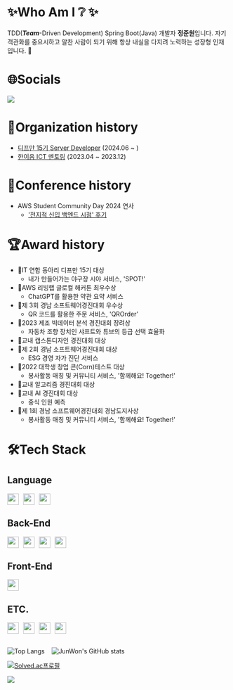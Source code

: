 # ✨Who Am I ❔ ✨
TDD(_**Team**_-Driven Development) Spring Boot(Java) 개발자 **정준원**입니다. 자기 객관화를 중요시하고 알찬 사람이 되기 위해 항상 내실을 다지려 노력하는 성장형 인재입니다. 🙂

# 🌐Socials
<a href="https://dev-won0313.tistory.com/"><img src="https://img.shields.io/badge/Tistory Blog-EB531F?style=flat-square&logo=tistory&logoColor=#EA4335"/></a>

# 🏫Organization history
 - [디프만 15기 Server Developer](https://www.depromeet.com/) (2024.06 ~ )
 - [한이음 ICT 멘토링](https://www.hanium.or.kr/portal/index.do) (2023.04 ~ 2023.12)


# 💬Conference history
 - AWS Student Community Day 2024 연사
   - ['전지적 신입 백엔드 시점' 후기](https://dev-won0313.tistory.com/entry/AWS-Student-Community-Day-2024-%EC%97%B0%EC%82%AC-%EC%B0%B8%EC%97%AC)

# 🏆Award history
 - 🥇IT 연합 동아리 디프만 15기 대상
    - 내가 만들어가는 야구장 시야 서비스, 'SPOT!'
 - 🥈AWS 리빙랩 글로컬 해커톤 최우수상
    - ChatGPT를 활용한 약관 요약 서비스
 - 🥉제 3회 경남 소프트웨어경진대회 우수상
    - QR 코드를 활용한 주문 서비스, 'QROrder'
 - 🥉2023 제조 빅데이터 분석 경진대회 장려상
    - 자동차 조향 장치인 샤프트와 튜브의 등급 선택 효율화
 - 🥇교내 캡스톤디자인 경진대회 대상
 - 🥇제 2회 경남 소프트웨어경진대회 대상
    - ESG 경영 자가 진단 서비스
 - 🥇2022 대학생 창업 콘(Corn)테스트 대상
    - 봉사활동 매칭 및 커뮤니티 서비스, '함께해요! Together!'
 - 🥇교내 알고리즘 경진대회 대상
 - 🥇교내 AI 경진대회 대상
    - 중식 인원 예측
 - 🥇제 1회 경남 소프트웨어경진대회 경남도지사상
    - 봉사활동 매칭 및 커뮤니티 서비스, '함께해요! Together!'

# 🛠️Tech Stack
## Language
<div style="display: flex; align-items: flex-start;">
   <img src="https://img.shields.io/badge/Java-red?style=for-the-badge&logo=coffeescript&logoColor=white" height="26"/>
   <img src="https://img.shields.io/badge/Python-cyan?style=for-the-badge&logo=Python&logoColor=white" height="26" style="margin-left:10px"/>
   <img src="https://img.shields.io/badge/JavaScript-yellow?style=for-the-badge&logo=JavaScript&logoColor=black" height="26" style="margin-left:10px"/>
</div>

## Back-End
<div style="display: flex; align-items: flex-start;">
   <img src="https://img.shields.io/badge/SpringBoot-6DB33F?style=for-the-badge&logo=springboot&logoColor=white" height="26"/>
   <img src="https://img.shields.io/badge/MyBatis-6DB33F?style=for-the-badge&logo=IBatis&logoColor=white" height="26" style="margin-left:10px"/>
   <img src="https://img.shields.io/badge/JPA-6DB33F?style=for-the-badge&logo=JPA&logoColor=white" height="26" style="margin-left:10px"/>
   <img src="https://img.shields.io/badge/Swagger-6DB33F?style=for-the-badge&logo=Swagger&logoColor=white" height="26" style="margin-left:10px"/>
</div>

## Front-End
<div style="display: flex; align-items: flex-start;">
   <img src="https://img.shields.io/badge/React-lightblue?style=for-the-badge&logo=React&logoColor=white" height="26"/>
</div>

## ETC.
<div style="display: flex; align-items: flex-start;">
   <img src="https://img.shields.io/badge/MySQL-4479A1?style=for-the-badge&logo=mysql&logoColor=white" height="26"/>
   <img src="https://img.shields.io/badge/MariaDB-003545?style=for-the-badge&logo=MariaDB&logoColor=white" height="26" style="margin-left:10px"/>
   <img src="https://img.shields.io/badge/AWS-orange?style=for-the-badge&logo=AWSCloud&logoColor=white" height="26" style="margin-left:10px"/>
   <img src="https://img.shields.io/badge/ec2-FF9900?style=for-the-badge&logo=amazon%20ec2&logoColor=white" height="26" style="margin-left:10px"/>
</div>
<br />


![Top Langs](https://github-readme-stats.vercel.app/api/top-langs/?username=wjdwnsdnjs13&hide=html&layout=compact&theme=onedark) &nbsp;&nbsp; ![JunWon's GitHub stats](https://github-readme-stats.vercel.app/api?username=wjdwnsdnjs13&count_private=true&show_icons=true&theme=onedark) 

[![Solved.ac프로필](http://mazassumnida.wtf/api/mini/generate_badge?boj=wjdwnsdnjs13)](https://solved.ac/wjdwnsdnjs13)

[![](https://visitcount.itsvg.in/api?id=wjdwnsdnjs13&icon=6&color=6)](https://visitcount.itsvg.in)
